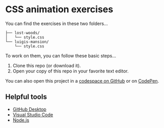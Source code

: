 # CSS animation exercises

You can find the exercises in these two folders...

```
├── lost-woods/
│   └── style.css
└── luigis-mansion/
    └── style.css
```

To work on them, you can follow these basic steps...

1. Clone this repo (or download it).
2. Open your copy of this repo in your favorite text editor.

You can also open this project in a [codespace on GitHub](https://docs.github.com/en/codespaces/developing-in-codespaces/creating-a-codespace-from-a-template#creating-a-codespace-from-a-template-repository) or on [CodePen](https://codepen.io/jimthoburn/pen/bxGaKX).

## Helpful tools

* [GitHub Desktop](https://desktop.github.com)
* [Visual Studio Code](https://code.visualstudio.com)
* [Node.js](https://nodejs.org)
